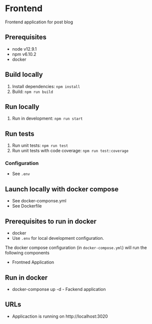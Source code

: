 # Frontend

Frontend application for post blog

## Prerequisites
- node v12.9.1
- npm v6.10.2
- docker

## Build locally
1. Install dependencies: `npm install`
2. Build: `npm run build`

## Run locally
1. Run in development: `npm run start`

## Run tests
1. Run unit tests: `npm run test`
2. Run unit tests with code coverage: `npm run test:coverage`

### Configuration
- See `.env`

## Launch locally with docker compose
- See docker-componse.yml 
- See Dockerfile

## Prerequisites to run in docker
- docker
- Use `.env` for local development configuration.

The docker compose configuration (in `docker-compose.yml`) will run the following components
- Frontned Application

## Run in docker
- docker-componse up -d - Fackend application

## URLs
- Applicaction is running on http://localhost:3020